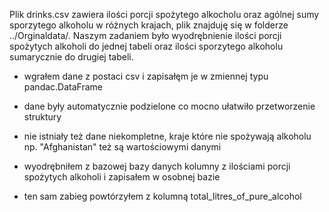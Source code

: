 Plik drinks.csv zawiera ilości porcji spożytego alkocholu oraz agólnej sumy sporzytego alkoholu w różnych krajach, plik znajduję się w folderze ../Orginaldata/. Naszym zadaniem było wyodrębnienie ilości porcji spożytych alkoholi do jednej tabeli oraz ilości sporzytego alkoholu sumarycznie do drugiej tabeli. 

* wgrałem dane z postaci csv i zapisałęm je w zmiennej typu pandac.DataFrame

* dane były automatycznie podzielone co mocno ułatwiło przetworzenie struktury

* nie istniały też dane niekompletne, kraje które nie spożywają alkoholu np. "Afghanistan" też są wartościowymi danymi 

* wyodrębniłem z bazowej bazy danych kolumny z ilościami porcji spożytych alkoholi i zapisałem w osobnej bazie

* ten sam zabieg powtórzyłem z kolumną total_litres_of_pure_alcohol
